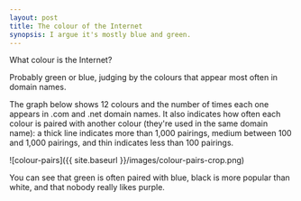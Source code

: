```yaml
---
layout: post
title: The colour of the Internet
synopsis: I argue it's mostly blue and green.
---
```


What colour is the Internet?

Probably green or blue, judging by the colours that appear most often in domain names.

The graph below shows 12 colours and the number of times each one appears in .com and .net domain names. It also indicates how often each colour is paired with another colour (they're used in the same domain name): a thick line indicates more than 1,000 pairings, medium between 100 and 1,000 pairings, and thin indicates less than 100 pairings.

![colour-pairs]({{ site.baseurl }}/images/colour-pairs-crop.png)

You can see that green is often paired with blue, black is more popular than white, and that nobody really likes purple.
